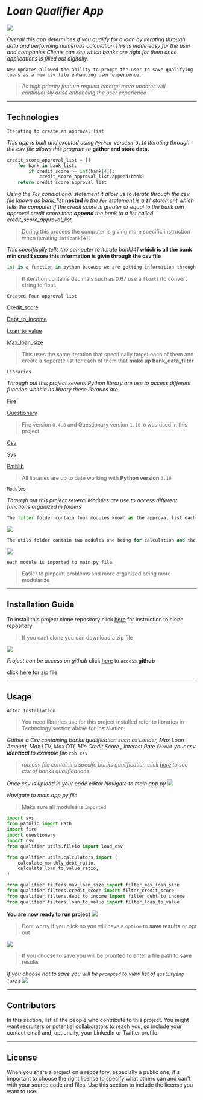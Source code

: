 # *Loan Qualifier App*
![](pics/R.jpg)

*Overall this app determines if you qualify for a loan by iterating through data and performing numerous calculation.This is made easy for the user and companies.Clients can see which banks are right for them once applications is filled out digitally.*
```
New updates allowed the ability to prompt the user to save qualifying loans as a new csv file enhancing user experience..
```
>*As high priority feature request
emerge more updates will continuously arise enhancing the user experience*
---


## Technologies

  `Iterating to create an approval list`
 
 *This app is built and excuted using `Python version 3.10`*
*Iterating through the csv file allows this program to*
**gather and store data.**

```Python
credit_score_approval_list = []
    for bank in bank_list:
        if credit_score >= int(bank[4]):
            credit_score_approval_list.append(bank)
    return credit_score_approval_list 
 ```
 *Using the `For` condiational statement it allow us to iterate through the csv file known as bank_list* **nested** *in the `For` statement is a `If` statement which tells the computer if the credit score is greater or equal to the bank min approval credit score* *then **append** the bank to a list called credit_score_approval_list.*
 
 >During this process the computer is giving more specific instruction when iterating `int(bank[4])`
 
  
  *This specifically tells the computer to iterate bank[4]* **which is all the bank min credit score this information is givin through the csv file**
 
  ```Python
  int is a function in python because we are getting information through a csv file the number is technically a `string` using int() its coverted to a integer 
  ```
  >If iteration contains decimals such as 0.67 use a `float()`to convert string to float.
  
  `Created Four approval list`

[Credit_score](pics/creditscore.png)

[Debt_to_income](pics/debt_to_income.png)

[Loan_to_value](pics/loan_to_value.png)

[Max_loan_size](pics/max_loan.png)

>This uses the same iteration that specifically target each of them and create a seperate list for each of them that **make up bank_data_filter**

`Libraries`

*Through out this project several Python library are use to access different function whithin its library these libraries are*

[Fire](https://google.github.io/python-fire/guide/)

[Questionary](https://libraries.io/pypi/questionary)

> Fire version `0.4.0` and Questionary version `1.10.0` was used in this project


[Csv](https://docs.python.org/3/library/csv.html)

[Sys](https://www.geeksforgeeks.org/python-sys-module/)

[Pathlib](https://www.geeksforgeeks.org/pathlib-module-in-python/#:~:text=Pathlib%20module%20in%20Python%20provides%20various%20classes%20representing,paths%20provides%20computational%20as%20well%20as%20I%2FO%20operations.)

> All libraries are up to date working with **Python version** `3.10`

`Modules`

*Through out this project several Modules are use to access different functions organized in folders*
```Python
The filter folder contain four modules known as the approval_list each containing there own specific iteration to store specific data
```
![](pics/filter.jpg)
```Python
The utils folder contain two modules one being for calculation and the other is to load csv
```


![](pics/utils.jpg)

`each module is imported to main py file`
>Easier to pinpoint problems and more organized being more modularize

---

## Installation Guide
To install this project clone repository click [here](https://devconnected.com/how-to-clone-a-git-repository/) for instruction to clone repository  

> If you cant clone you can download a zip file 
 

![](pics/zip.jpg)

*Project can be access on github* click [here](https://github.com/brprod8/Loan_Qualification_App) to `access` **github**

click [here](https://github.com/brprod8/Loan_Qualification_App/archive/refs/heads/main.zip) for zip file
 
---
## Usage


`After Installation`

>You need libraries use for this project installed refer to libraries in Technology 
section above for installation

 *Gather a Csv containing banks qualification such as Lender, Max Loan Amount, Max LTV, Max DTI, Min Credit Score , Interest Rate `format` your csv **identical** to example file* `rob.csv`

>*rob.csv file containins specifc banks qualification click [here](rob.csv) to see csv of banks qualifications*

*Once csv is upload in your code editor
Navigate to main app.py*
![](pics\uploadedcsv.jpg)

*Navigate to main app.py file*

>Make sure all modules is `imported`

```Python
import sys
from pathlib import Path
import fire
import questionary
import csv
from qualifier.utils.fileio import load_csv

from qualifier.utils.calculators import (
    calculate_monthly_debt_ratio,
    calculate_loan_to_value_ratio,
)

from qualifier.filters.max_loan_size import filter_max_loan_size
from qualifier.filters.credit_score import filter_credit_score
from qualifier.filters.debt_to_income import filter_debt_to_income
from qualifier.filters.loan_to_value import filter_loan_to_value
```
**You are now ready to run project**
![](pics\run.jpg)

>Dont worry if you click no you will have a `option` to **save results** or opt out

![](pics\results.jpg)

>If you choose to save you will be promted to enter a file path to save results

*If you choose not to save you will be `prompted` to view list of `qualifying loans`*
![](pics\done.png)






---

## Contributors

In this section, list all the people who contribute to this project. You might want recruiters or potential collaborators to reach you, so include your contact email and, optionally, your LinkedIn or Twitter profile.

---

## License

When you share a project on a repository, especially a public one, it's important to choose the right license to specify what others can and can't with your source code and files. Use this section to include the license you want to use.
